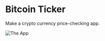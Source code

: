# Bitcoin Ticker

Make a crypto currency price-checking app.

![The App](https://github.com/londonappbrewery/Images/blob/master/bitcoin-flutter-demo.gif)


